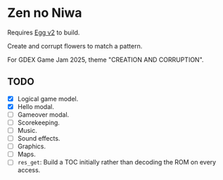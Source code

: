 # Zen no Niwa

Requires [Egg v2](https://github.com/aksommerville/egg2) to build.

Create and corrupt flowers to match a pattern.

For GDEX Game Jam 2025, theme "CREATION AND CORRUPTION".

## TODO

 - [x] Logical game model.
 - [x] Hello modal.
 - [ ] Gameover modal.
 - [ ] Scorekeeping.
 - [ ] Music.
 - [ ] Sound effects.
 - [ ] Graphics.
 - [ ] Maps.
 - [ ] `res_get`: Build a TOC initially rather than decoding the ROM on every access.
